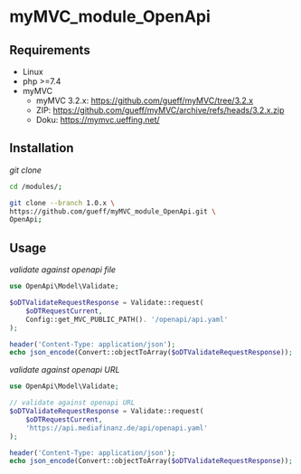 
# myMVC_module_OpenApi

## Requirements

- Linux
- php >=7.4
- myMVC
    - myMVC 3.2.x: https://github.com/gueff/myMVC/tree/3.2.x
    - ZIP: https://github.com/gueff/myMVC/archive/refs/heads/3.2.x.zip
    - Doku: https://mymvc.ueffing.net/

## Installation

_git clone_
~~~bash
cd /modules/;

git clone --branch 1.0.x \
https://github.com/gueff/myMVC_module_OpenApi.git \
OpenApi;
~~~

## Usage

_validate against openapi file_
~~~php
use OpenApi\Model\Validate;

$oDTValidateRequestResponse = Validate::request(
    $oDTRequestCurrent,
    Config::get_MVC_PUBLIC_PATH(). '/openapi/api.yaml'
);

header('Content-Type: application/json');
echo json_encode(Convert::objectToArray($oDTValidateRequestResponse));
~~~

_validate against openapi URL_
~~~php
use OpenApi\Model\Validate;

// validate against openapi URL
$oDTValidateRequestResponse = Validate::request(
    $oDTRequestCurrent,
    'https://api.mediafinanz.de/api/openapi.yaml'
);

header('Content-Type: application/json');
echo json_encode(Convert::objectToArray($oDTValidateRequestResponse));
~~~
